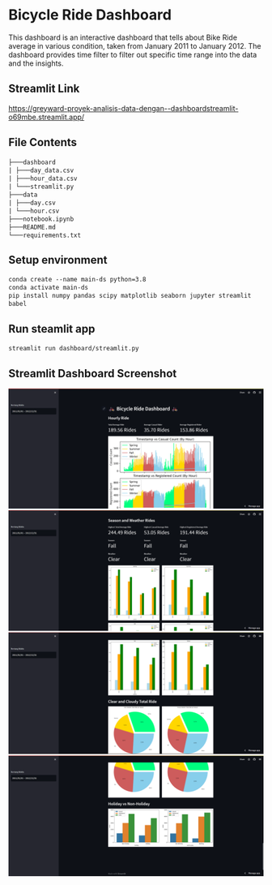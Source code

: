 # Bicycle Ride Dashboard
This dashboard is an interactive dashboard that tells about Bike Ride average in various condition, taken from January 2011 to January 2012. The dashboard provides time filter to filter out specific time range into the data and the insights.
## Streamlit Link
https://greyward-proyek-analisis-data-dengan--dashboardstreamlit-o69mbe.streamlit.app/
## File Contents
```
├───dashboard
| ├───day_data.csv
| ├───hour_data.csv
| └───streamlit.py
├───data
| ├───day.csv
| └───hour.csv
├───notebook.ipynb
├───README.md
└───requirements.txt
```
## Setup environment
```
conda create --name main-ds python=3.8
conda activate main-ds
pip install numpy pandas scipy matplotlib seaborn jupyter streamlit babel
```
## Run steamlit app
```
streamlit run dashboard/streamlit.py
```
## Streamlit Dashboard Screenshot
[![Alt text](https://github.com/GreyWard/Proyek-Analisis-Data-dengan-Python/blob/master/Dashboard%20Screenshot/dash1.png)](https://github.com/GreyWard/Proyek-Analisis-Data-dengan-Python)
[![Alt text](https://github.com/GreyWard/Proyek-Analisis-Data-dengan-Python/blob/master/Dashboard%20Screenshot/dash2.png)](https://github.com/GreyWard/Proyek-Analisis-Data-dengan-Python)
[![Alt text](https://github.com/GreyWard/Proyek-Analisis-Data-dengan-Python/blob/master/Dashboard%20Screenshot/dash3.png)](https://github.com/GreyWard/Proyek-Analisis-Data-dengan-Python)
[![Alt text](https://github.com/GreyWard/Proyek-Analisis-Data-dengan-Python/blob/master/Dashboard%20Screenshot/dash4.png)](https://github.com/GreyWard/Proyek-Analisis-Data-dengan-Python)
